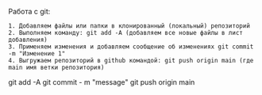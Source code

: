 Работа с git:

	1. Добавляем файлы или папки в клонированный (локальный) репозиторий
	2. Выполняем команду: git add -A (добавляем все новые файлы в лист добавления)
	3. Применяем изменения и добавляем сообщение об изменениях git commit -m "Изменение 1"
	4. Выгружаем репозиторий в github командой: git push origin main (где main имя ветки репозитория)



git add -A
git commit - m "message"
git push origin main
